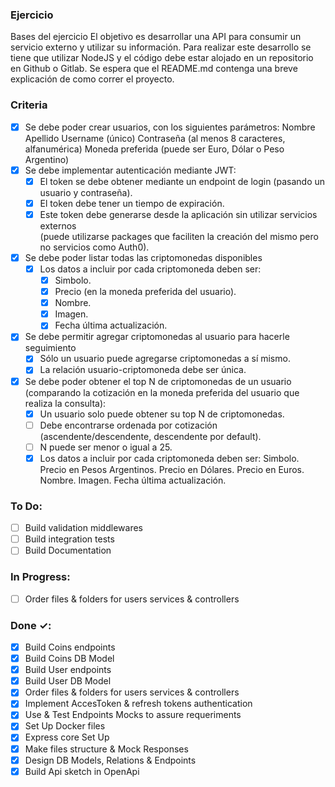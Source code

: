 ### Ejercicio

Bases del ejercicio
El objetivo es desarrollar una API para consumir un servicio externo y utilizar su
información. Para realizar este desarrollo se tiene que utilizar NodeJS y el código
debe estar alojado en un repositorio en Github o Gitlab.
Se espera que el README.md contenga una breve explicación de como correr el
proyecto.

### Criteria

- [x] Se debe poder crear usuarios, con los siguientes parámetros:
      Nombre
      Apellido
      Username (único)
      Contraseña (al menos 8 caracteres, alfanumérica)
      Moneda preferida (puede ser Euro, Dólar o Peso Argentino)
- [x] Se debe implementar autenticación mediante JWT:
  - [x] El token se debe obtener mediante un endpoint de login (pasando un usuario y contraseña).
  - [x] El token debe tener un tiempo de expiración.
  - [x] Este token debe generarse desde la aplicación sin utilizar servicios externos <br /> (puede utilizarse packages que faciliten la creación del mismo pero no servicios como Auth0).
- [x] Se debe poder listar todas las criptomonedas disponibles
  - [x] Los datos a incluir por cada criptomoneda deben ser:
      - [x]  Simbolo.
      - [x]  Precio (en la moneda preferida del usuario).
      - [x]  Nombre.
      - [x]  Imagen.
      - [x]  Fecha última actualización.
- [x] Se debe permitir agregar criptomonedas al usuario para hacerle seguimiento
  - [x] Sólo un usuario puede agregarse criptomonedas a sí mismo.
  - [x] La relación usuario-criptomoneda debe ser única.
- [x] Se debe poder obtener el top N de criptomonedas de un usuario
      (comparando la cotización en la moneda preferida del usuario que realiza la
      consulta):
  - [x] Un usuario solo puede obtener su top N de criptomonedas.
  - [ ] Debe encontrarse ordenada por cotización (ascendente/descendente, descendente por default).
  - [ ] N puede ser menor o igual a 25.
  - [x] Los datos a incluir por cada criptomoneda deben ser:
        Simbolo.
        Precio en Pesos Argentinos.
        Precio en Dólares.
        Precio en Euros.
        Nombre.
        Imagen.
        Fecha última actualización.

### To Do:

- [ ] Build validation middlewares
- [ ] Build integration tests
- [ ] Build Documentation

### In Progress:

- [ ] Order files & folders for users services & controllers

### Done ✓:


- [x] Build Coins endpoints
- [x] Build Coins DB Model 
- [x] Build User endpoints
- [x] Build User DB Model 
- [x] Order files & folders for users services & controllers
- [x] Implement AccesToken & refresh tokens authentication
- [x] Use & Test Endpoints Mocks to assure requeriments
- [x] Set Up Docker files
- [x] Express core Set Up
- [x] Make files structure & Mock Responses
- [x] Design DB Models, Relations & Endpoints
- [x] Build Api sketch in OpenApi
